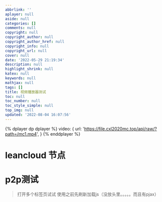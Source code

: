 ```yaml
---
abbrlink: ''
aplayer: null
aside: null
categories: []
comments: null
copyright: null
copyright_author: null
copyright_author_href: null
copyright_info: null
copyright_url: null
cover: null
date: '2022-05-29 21:19:34'
description: null
highlight_shrink: null
katex: null
keywords: null
mathjax: null
tags: []
title: 视频播放器测试
toc: null
toc_number: null
toc_style_simple: null
top_img: null
updated: '2022-08-04 16:07:56'
---
```


{% dplayer dp dplayer %}
video: {
    url: 'https://file.cxl2020mc.top/api/raw/?path=/mc1.mp4',
}
{% enddplayer %}

<div id="dplayer2"></div>

<script>
const dp2 = new DPlayer({
    container: document.getElementById('dplayer2'),
    video: {
        url: 'https://file.cxl2020mc.top/api/raw/?path=/video/%E3%80%8A%E5%8E%9F%E7%A5%9E%E3%80%8B%E5%89%A7%E6%83%85PV-%E3%80%8C%E7%A5%9E%E5%A5%B3%E5%8A%88%E8%A7%82%E3%80%8D.mp4',
    },
});
</script>

# leancloud 节点

<div id="dplayer4"></div>

<script>
const dp4 = new DPlayer({
    container: document.getElementById('dplayer4'),
    video: {
        url: 'https://lc-gluttony.s3.amazonaws.com/eABALL5rKFsL/3gYXrErAjxViR2JJ8vW0r1AKPPWulrJ7/%E3%80%8A%E5%8E%9F%E7%A5%9E%E3%80%8B%E9%A1%BB%E5%BC%A5%E5%89%8D%E7%9E%BB%E7%9F%AD%E7%89%8701%E2%80%94%E2%80%94%E7%A5%9E%E5%A5%87%E7%9A%84%E8%8D%89%E5%85%83%E7%B4%A0.%E3%80%8A%E5%8E%9F%E7%A5%9E%E3%80%8B%E9%A1%BB%E5%BC%A5%E5%89%8D%E7%9E%BB%E7%9F%AD%E7%89%8701%E2%80%94%E2%80%94%E7%A5%9E%E5%A5%87%E7%9A%84%E8%8D%89%E5%85%83%E7%B4%A0.767598357.mp4',
    },
});
</script>

# p2p测试

> 打开多个标签页试试
> 使用之前先刷新加载js（没放头里。。。。。而且有pjax）

<script src="https://jsd.cxl2020mc.top/npm/cdnbye-mp4@latest"></script>

<div id="dplayer3"></div>
<div id="stats"></div>
<script>
    var _peerId = '', _peerNum = 0, _totalP2PDownloaded = 0, _totalP2PUploaded = 0;
    var type = 'normal';
    if(P2PEngineMp4.isSupported()) {
        type = 'customMp4';
    }
    const dp3 = new DPlayer({
        container: document.getElementById('dplayer3'),
        //autoplay: true,
        video: {
            url: 'https://file.cxl2020mc.top/api/raw/?path=/mc1.mp4',
            type: type,
            hotkey: true,        // 移动端全屏时向右划动快进，向左划动快退。
            customType: {
                'customMp4': function (video, player) {
                    var mp4 = new P2PEngineMp4(video, {
                        autoplay: true,
                    });
                    mp4.loadSource(video.src);
                    mp4.on('stats', function (stats) {
                        _totalP2PDownloaded = stats.totalP2PDownloaded;
                        _totalP2PUploaded = stats.totalP2PUploaded;
                        updateStats();
                    }).on('peerId', function (peerId) {
                        _peerId = peerId;
                    }).on('peers', function (peers) {
                        _peerNum = peers.length;
                        updateStats();
                    });
                }
            }
        }
    });
    function updateStats() {
        var text = 'P2P正在为您加速' + (_totalP2PDownloaded/1024).toFixed(2)
            + 'MB 已分享' + (_totalP2PUploaded/1024).toFixed(2) + 'MB' + ' 连接节点' + _peerNum + '个';
        document.getElementById('stats').innerText = text
    }
</script>
